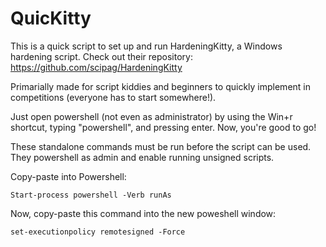 # QuicKitty

This is a quick script to set up and run HardeningKitty, a Windows hardening script. Check out their repository: https://github.com/scipag/HardeningKitty

Primarially made for script kiddies and beginners to quickly implement in competitions (everyone has to start somewhere!).

  
Just open powershell (not even as administrator) by using the Win+r shortcut, typing "powershell", and pressing enter. Now, you're good to go!

These standalone commands must be run before the script can be used. They powershell as admin and enable running unsigned scripts.

Copy-paste into Powershell:
```
Start-process powershell -Verb runAs
```
Now, copy-paste this command into the new poweshell window:
```
set-executionpolicy remotesigned -Force
```
